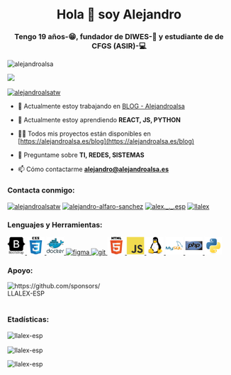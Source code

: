 <h1 align="center">Hola 👋 soy Alejandro</h1>
<h3 align="center">Tengo 19 años-😁, fundador de DIWES-📌 y estudiante de de CFGS (ASIR)-💻</h3>

<p align="left"> <img src="https://komarev.com/ghpvc/?username=alejandroalsa&label=Visitas%20al%20perfil&color=0e75b6&style=flat" alt="alejandroalsa" /> </p>

<img src="https://github-profile-trophy.vercel.app/?username=alejandroalsa&theme=tokyonight"></img>

<p align="left"> <a href="https://twitter.com/alejandroalsatw" target="blank"><img src="https://img.shields.io/twitter/follow/alejandroalsatw?logo=twitter&style=for-the-badge" alt="alejandroalsatw" /></a> </p>

- 🔭 Actualmente estoy trabajando en [BLOG - Alejandroalsa](https://alejandroalsa.es/blog)

- 🌱 Actualmente estoy aprendiendo **REACT, JS, PYTHON**

- 👨‍💻 Todos mis proyectos están disponibles en [https://alejandroalsa.es/blog](https://alejandroalsa.es/blog)

- 💬 Preguntame sobre **TI, REDES, SISTEMAS**

- 📫 Cómo contactarme **alejandro@alejandroalsa.es**

<h3 align="left">Contacta conmigo:</h3>
<p align="left">
<a href="https://twitter.com/alejandroalsatw" target="blank"><img align="center" src="https://raw.githubusercontent.com/rahuldkjain/github-profile-readme-generator/master/src/images/icons/Social/twitter.svg" alt="alejandroalsatw" height="30" width="40" /></a>
<a href="https://linkedin.com/in/alejandro-alfaro-sanchez" target="blank"><img align="center" src="https://raw.githubusercontent.com/rahuldkjain/github-profile-readme-generator/master/src/images/icons/Social/linked-in-alt.svg" alt="alejandro-alfaro-sanchez" height="30" width="40" /></a>
<a href="https://instagram.com/alex._._.esp" target="blank"><img align="center" src="https://raw.githubusercontent.com/rahuldkjain/github-profile-readme-generator/master/src/images/icons/Social/instagram.svg" alt="alex._._.esp" height="30" width="40" /></a>
<a href="https://www.youtube.com/c/llalex" target="blank"><img align="center" src="https://raw.githubusercontent.com/rahuldkjain/github-profile-readme-generator/master/src/images/icons/Social/youtube.svg" alt="llalex" height="30" width="40" /></a>
</p>

<h3 align="left">Lenguajes y Herramientas:</h3>
<p align="left"> <a href="https://getbootstrap.com" target="_blank" rel="noreferrer"> <img src="https://raw.githubusercontent.com/devicons/devicon/master/icons/bootstrap/bootstrap-plain-wordmark.svg" alt="bootstrap" width="40" height="40"/> </a> <a href="https://www.w3schools.com/css/" target="_blank" rel="noreferrer"> <img src="https://raw.githubusercontent.com/devicons/devicon/master/icons/css3/css3-original-wordmark.svg" alt="css3" width="40" height="40"/> </a> <a href="https://www.docker.com/" target="_blank" rel="noreferrer"> <img src="https://raw.githubusercontent.com/devicons/devicon/master/icons/docker/docker-original-wordmark.svg" alt="docker" width="40" height="40"/> </a> <a href="https://www.figma.com/" target="_blank" rel="noreferrer"> <img src="https://www.vectorlogo.zone/logos/figma/figma-icon.svg" alt="figma" width="40" height="40"/> </a> <a href="https://git-scm.com/" target="_blank" rel="noreferrer"> <img src="https://www.vectorlogo.zone/logos/git-scm/git-scm-icon.svg" alt="git" width="40" height="40"/> </a> <a href="https://www.w3.org/html/" target="_blank" rel="noreferrer"> <img src="https://raw.githubusercontent.com/devicons/devicon/master/icons/html5/html5-original-wordmark.svg" alt="html5" width="40" height="40"/> </a> <a href="https://developer.mozilla.org/en-US/docs/Web/JavaScript" target="_blank" rel="noreferrer"> <img src="https://raw.githubusercontent.com/devicons/devicon/master/icons/javascript/javascript-original.svg" alt="javascript" width="40" height="40"/> </a> <a href="https://www.linux.org/" target="_blank" rel="noreferrer"> <img src="https://raw.githubusercontent.com/devicons/devicon/master/icons/linux/linux-original.svg" alt="linux" width="40" height="40"/> </a>   </a> <a href="https://www.mysql.com/" target="_blank" rel="noreferrer"> <img src="https://raw.githubusercontent.com/devicons/devicon/master/icons/mysql/mysql-original-wordmark.svg" alt="mysql" width="40" height="40"/> </a> <a href="https://www.php.net" target="_blank" rel="noreferrer"> <img src="https://raw.githubusercontent.com/devicons/devicon/master/icons/php/php-original.svg" alt="php" width="40" height="40"/> </a> <a href="https://www.python.org" target="_blank" rel="noreferrer"> <img src="https://raw.githubusercontent.com/devicons/devicon/master/icons/python/python-original.svg" alt="python" width="40" height="40"/> </a> <a href="https://www.sketch.com/" target="_blank" rel="noreferrer"></a></p>

<h3 align="left">Apoyo:</h3>
<p><a href="https://www.buymeacoffee.com/https://github.com/sponsors/LLALEX-ESP"> <img align="left" src="https://cdn.buymeacoffee.com/buttons/v2/default-yellow.png" height="50" width="210" alt="https://github.com/sponsors/LLALEX-ESP" /></a></p><br><br><br>

<h3 align="left">Etadísticas:</h3>

<p><img align="center" src="https://github-readme-stats.vercel.app/api?username=llalex-esp&theme=tokyonight&show_icons=true" alt="llalex-esp"/></p>
<p><img align="center" src="https://github-readme-streak-stats.herokuapp.com/?user=llalex-esp&theme=tokyonight" alt="llalex-esp" /></p>
<p><img align="left" src="https://github-readme-stats.vercel.app/api/top-langs?username=llalex-esp&show_icons=true&locale=en&layout=compact&theme=tokyonight" alt="llalex-esp"/></p>
